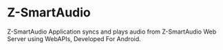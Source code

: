 # Z-SmartAudio
Z-SmartAudio Application syncs and plays audio from Z-SmartAudio Web Server using WebAPIs, Developed For Android.
